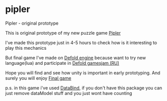 # pipler
Pipler - original prototype

This is original prototype of my new puzzle game [Pipler](http://pipler.in)

I've made this prototype just in 4-5 hours to check how is it interesting to play this mechanics

But final game I've made on [Defold engine](http://defold.com/) because want to try new language(lua) and participate in [Defold gamesjam (RU)](http://gamesjam.org/events/26/)


Hope you will find and see how unity is important in early prototyping. 
And surely you will enjoy [Final game](http://pipler.in)



p.s. in this game i've used [DataBind](https://www.assetstore.unity3d.com/en/#!/content/28301), if you don't have this package you can just remove dataModel stuff and you just wont have counting
